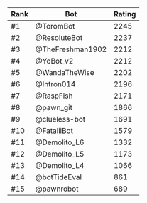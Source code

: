 Rank|Bot|Rating
---|---|---
#1|@ToromBot|2245
#2|@ResoluteBot|2237
#3|@TheFreshman1902|2212
#4|@YoBot_v2|2212
#5|@WandaTheWise|2202
#6|@Intron014|2196
#7|@RaspFish|2171
#8|@pawn_git|1866
#9|@clueless-bot|1691
#10|@FataliiBot|1579
#11|@Demolito_L6|1332
#12|@Demolito_L5|1173
#13|@Demolito_L4|1066
#14|@botTideEval|861
#15|@pawnrobot|689
